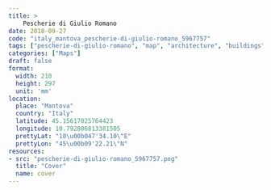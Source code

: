```yaml
---
title: > 
    Pescherie di Giulio Romano
date: 2018-09-27
code: "italy_mantova_pescherie-di-giulio-romano_5967757"
tags: ["pescherie-di-giulio-romano", "map", "architecture", "buildings", "Mantova", "Italy"]
categories: ["Maps"]
draft: false
format:
  width: 210
  height: 297
  unit: 'mm'
location:
  place: "Mantova"
  country: "Italy"
  latitude: 45.15617025764423
  longitude: 10.792806813381505
  prettyLat: "10\u00b047'34.10\"E"
  prettyLon: "45\u00b09'22.21\"N"
resources:
- src: "pescherie-di-giulio-romano_5967757.png"
  title: "Cover"
  name: cover
---
```


